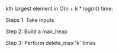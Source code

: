 kth largest element in O(n + k * log(n)) time:

Steps 1: Take inputs

Step 2: Build a max_heap

Step 3: Perform delete_max 'k' times
